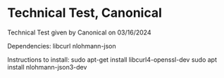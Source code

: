 # Technical Test, Canonical
 Technical Test given by Canonical on 03/16/2024

Dependencies:
	libcurl
	nlohmann-json


Instructions to install:
sudo apt-get install libcurl4-openssl-dev
sudo apt install nlohmann-json3-dev



